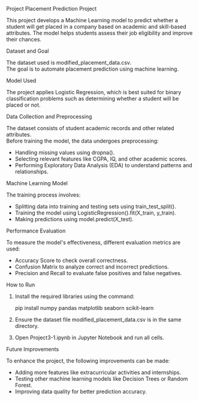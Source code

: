Project
Placement Prediction Project

This project develops a Machine Learning model to predict whether a student will get placed in a company based on academic and skill-based attributes. The model helps students assess their job eligibility and improve their chances.

Dataset and Goal

The dataset used is modified_placement_data.csv.  
The goal is to automate placement prediction using machine learning.

Model Used

The project applies Logistic Regression, which is best suited for binary classification problems such as determining whether a student will be placed or not.

Data Collection and Preprocessing

The dataset consists of student academic records and other related attributes.  
Before training the model, the data undergoes preprocessing:
- Handling missing values using dropna().
- Selecting relevant features like CGPA, IQ, and other academic scores.
- Performing Exploratory Data Analysis (EDA) to understand patterns and relationships.

Machine Learning Model

The training process involves:
- Splitting data into training and testing sets using train_test_split().
- Training the model using LogisticRegression().fit(X_train, y_train).
- Making predictions using model.predict(X_test).

Performance Evaluation

To measure the model's effectiveness, different evaluation metrics are used:
- Accuracy Score to check overall correctness.
- Confusion Matrix to analyze correct and incorrect predictions.
- Precision and Recall to evaluate false positives and false negatives.

How to Run

1. Install the required libraries using the command:
   
   pip install numpy pandas matplotlib seaborn scikit-learn

2. Ensure the dataset file modified_placement_data.csv is in the same directory.
3. Open Project3-1.ipynb in Jupyter Notebook and run all cells.

Future Improvements

To enhance the project, the following improvements can be made:
- Adding more features like extracurricular activities and internships.
- Testing other machine learning models like Decision Trees or Random Forest.
- Improving data quality for better prediction accuracy.
